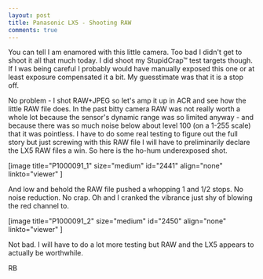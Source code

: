 ```yaml
---
layout: post
title: Panasonic LX5 - Shooting RAW
comments: true
---
```

You can tell I am enamored with this little camera. Too bad I didn't get to shoot it all that much today. I did shoot my StupidCrap™ test targets though. If I was being careful I probably would have manually exposed this one or at least exposure compensated it a bit. My guesstimate was that it is a stop off.

No problem - I shot RAW+JPEG so let's amp it up in ACR and see how the little RAW file does.  In the past bitty camera RAW was not really worth a whole lot because the sensor's dynamic range was so limited anyway - and because there was so much noise below about level 100 (on a 1-255 scale) that it was pointless. I have to do some real testing to figure out the full story but just screwing with this RAW file I will have to preliminarily declare the LX5 RAW files a win.  So here is the ho-hum underexposed shot.

[image title="P1000091_1" size="medium" id="2441" align="none" linkto="viewer" ]

And low and behold the RAW file pushed a whopping 1 and 1/2 stops. No noise reduction. No crap. Oh and I cranked the vibrance just shy of blowing the red channel to.

[image title="P1000091_2" size="medium" id="2450" align="none" linkto="viewer" ]

Not bad. I will have to do a lot more testing but RAW and the LX5 appears to actually be worthwhile.

RB